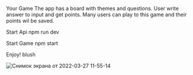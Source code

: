 Your Game
The app has a board with themes and questions. User write answer to input and get points. Many users can play to this game and their points wil be saved.

Start Api
npm run dev

Start Game
npm start

Enjoy! blush

![Снимок экрана от 2022-03-27 11-55-14](https://user-images.githubusercontent.com/72496042/160274310-18f40abb-ea79-461d-a469-fba2525673c2.png)
